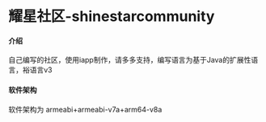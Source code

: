 # 耀星社区-shinestarcommunity

#### 介绍
自己编写的社区，使用iapp制作，请多多支持，编写语言为基于Java的扩展性语言，裕语言v3

#### 软件架构
软件架构为 armeabi+armeabi-v7a+arm64-v8a